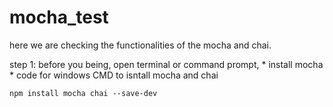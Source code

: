 # mocha_test
here we are checking the functionalities of the mocha and chai.

step 1: before you being, open terminal or command prompt,
        * install mocha 
        * code for windows CMD to isntall mocha and chai

```npm install mocha chai --save-dev```
